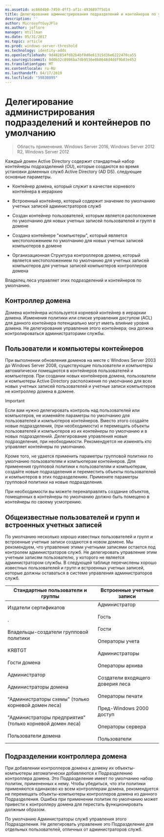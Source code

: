 ```yaml
---
ms.assetid: ac6604b0-7459-4ff3-af1c-4936897f5d14
title: Делегирование администрирования подразделений и контейнеров по умолчанию
description: ''
author: MicrosoftGuyJFlo
ms.author: joflore
manager: mtillman
ms.date: 05/31/2017
ms.topic: article
ms.prod: windows-server-threshold
ms.technology: identity-adds
ms.openlocfilehash: 9d482854fd82b4bf0d0e61315d36e6222470ca55
ms.sourcegitcommit: 0d0b32c8986ba7db9536e0b8648d4ddf9b03e452
ms.translationtype: MT
ms.contentlocale: ru-RU
ms.lasthandoff: 04/17/2019
ms.locfileid: "59830895"
---
```

# <a name="delegating-administration-of-default-containers-and-ous"></a>Делегирование администрирования подразделений и контейнеров по умолчанию

>Область применения. Windows Server 2016, Windows Server 2012 R2, Windows Server 2012

Каждый домен Active Directory содержит стандартный набор контейнеры подразделений (OU), которые создаются во время установки доменных служб Active Directory (AD DS). следующие основные параметры.  
  
-   Контейнер домена, который служит в качестве корневого контейнера в иерархию  
  
-   Встроенный контейнер, который содержит значение по умолчанию учетных записей администраторов служб  
  
-   Создан контейнер пользователей, которым является расположение по умолчанию для новых учетных записей пользователей и групп в домене  
  
-   Создана контейнере "компьютеры", который является местоположением по умолчанию для новых учетных записей компьютеров в домене  
  
-   Организационная Структура контроллеров домена, который является местоположением по умолчанию для учетных записей компьютеров для учетных записей компьютеров контроллеров домена  
  
Владелец леса управляет этих подразделений и контейнеров по умолчанию.  
  
## <a name="domain-container"></a>Контроллер домена  
Домена контейнера используется корневой контейнер в иерархии домена. Изменения политики или списке управления доступом (ACL) для данного контейнера потенциально могут иметь влияние уровня домена. Не делегирование управления этого контейнера; она должна контролироваться администраторами службы.  
  
## <a name="users-and-computers-containers"></a>Пользователи и компьютеры контейнеров  
При выполнении обновления доменов на месте с Windows Server 2003 до Windows Server 2008, существующие пользователи и компьютеры автоматически помещаются в контейнеров пользователей и компьютеров. При создании новых контейнеров домена, пользователи и компьютеры Active Directory расположения по умолчанию для всех новых учетных записей пользователей и учетные записи компьютеров не контроллер домена в домене.  
  
> [!IMPORTANT]  
> Если вам нужно делегировать контроль над пользователей или компьютеров, не изменяйте параметры по умолчанию для пользователей и компьютеров контейнеров. Вместо этого создайте новые подразделения, (при необходимости) и перемещать объекты пользователей и компьютеров из их контейнеры по умолчанию и в новых подразделений. Делегирование управления новые подразделения, при необходимости. Рекомендуется не изменять кто управляет контейнеры по умолчанию.  
  
Кроме того, не удается применить параметры групповой политики по умолчанию пользователям и компьютерам контейнеров. Для применения групповой политики к пользователям и компьютерам, создайте новые подразделения и переместить объекты пользователей и компьютеров в этих подразделениях. Примените параметры групповой политики на новые подразделения.  
  
При необходимости вы можете перенаправлять создание объектов, помещенных в контейнеры по умолчанию должно быть помещено в контейнеры по своему усмотрению.  
  
## <a name="well-known-users-and-groups-and-built-in-accounts"></a>Общеизвестные пользователей и групп и встроенных учетных записей  
По умолчанию несколько хорошо известных пользователей и групп и встроенные учетные записи создаются в новом домене. Мы рекомендуем, что управление этими учетными записями остается под контролем администраторов служб. Не делегировать управление этим учетным записям пользователю, у которого не является администратором службы. В следующей таблице перечислены хорошо известных пользователей и групп и встроенных учетных записей, которые должны оставаться в системе управления администраторов служб.  
  
|Стандартные пользователи и группы|Встроенные учетные записи|  
|--------------------------------|----------------------|  
|Издатели сертификатов<br /><br />.<br /><br />Владельцы-создатели групповой политики<br /><br />KRBTGT<br /><br />Гости домена<br /><br />Администратор<br /><br />Администраторы домена<br /><br />"Администраторы схемы" (только корневой домен леса)<br /><br />"Администраторы предприятия" (только корневой домен леса)<br /><br />Пользователи домена|Администратор<br /><br />Гость<br /><br />Гости<br /><br />Операторы учета<br /><br />Администраторы<br /><br />Операторы архива<br /><br />Создатели входящего доверия леса<br /><br />Операторы печати<br /><br />Пред-Windows 2000 доступ<br /><br />Операторы сервера<br /><br />Пользователи|  
  
## <a name="domain-controller-ou"></a>Подразделении контроллера домена  
При добавлении контроллеров домена к домену их объекты-компьютеры автоматически добавляются к Подразделению контроллера домена. Это Подразделение имеет по умолчанию набор политик, примененных к нему. Чтобы убедиться, что эти политики применяются одинаково ко всем контроллерам домена, рекомендуется не перемещать объекты-компьютеры контроллеров домена из данного Подразделения. Ошибка при применении политик по умолчанию может привести к контроллеру домена для перестать функционировать должным образом.  
  
По умолчанию Администраторы служб управления этого Подразделения. Не делегировать управление это Подразделение для отдельных пользователей, отличных от администраторов служб.  
  


